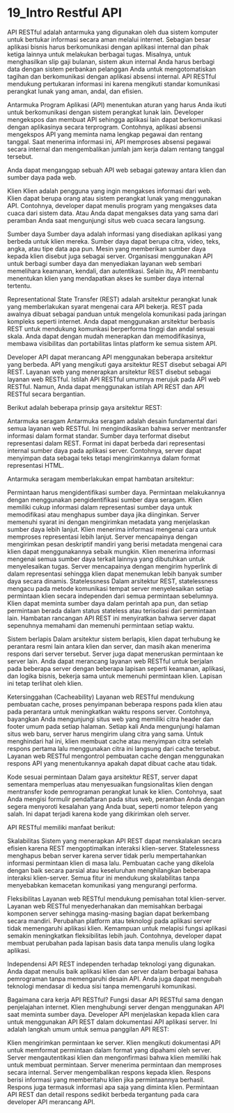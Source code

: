 # 19_Intro Restful API
API RESTful adalah antarmuka yang digunakan oleh dua sistem komputer untuk bertukar informasi secara aman melalui internet. Sebagian besar aplikasi bisnis harus berkomunikasi dengan aplikasi internal dan pihak ketiga lainnya untuk melakukan berbagai tugas. Misalnya, untuk menghasilkan slip gaji bulanan, sistem akun internal Anda harus berbagi data dengan sistem perbankan pelanggan Anda untuk mengotomatiskan tagihan dan berkomunikasi dengan aplikasi absensi internal. API RESTful mendukung pertukaran informasi ini karena mengikuti standar komunikasi perangkat lunak yang aman, andal, dan efisien.

Antarmuka Program Aplikasi (API) menentukan aturan yang harus Anda ikuti untuk berkomunikasi dengan sistem perangkat lunak lain. Developer mengekspos dan membuat API sehingga aplikasi lain dapat berkomunikasi dengan aplikasinya secara terprogram. Contohnya, aplikasi absensi mengekspos API yang meminta nama lengkap pegawai dan rentang tanggal. Saat menerima informasi ini, API memproses absensi pegawai secara internal dan mengembalikan jumlah jam kerja dalam rentang tanggal tersebut.

Anda dapat menganggap sebuah API web sebagai gateway antara klien dan sumber daya pada web.

Klien
Klien adalah pengguna yang ingin mengakses informasi dari web. Klien dapat berupa orang atau sistem perangkat lunak yang menggunakan API. Contohnya, developer dapat menulis program yang mengakses data cuaca dari sistem data. Atau Anda dapat mengakses data yang sama dari peramban Anda saat mengunjungi situs web cuaca secara langsung.

Sumber daya
Sumber daya adalah informasi yang disediakan aplikasi yang berbeda untuk klien mereka. Sumber daya dapat berupa citra, video, teks, angka, atau tipe data apa pun. Mesin yang memberikan sumber daya kepada klien disebut juga sebagai server. Organisasi menggunakan API untuk berbagi sumber daya dan menyediakan layanan web sembari memelihara keamanan, kendali, dan autentikasi. Selain itu, API membantu menentukan klien yang mendapatkan akses ke sumber daya internal tertentu.

Representational State Transfer (REST) adalah arsitektur perangkat lunak yang memberlakukan syarat mengenai cara API bekerja. REST pada awalnya dibuat sebagai panduan untuk mengelola komunikasi pada jaringan kompleks seperti internet. Anda dapat menggunakan arsitektur berbasis REST untuk mendukung komunkasi berperforma tinggi dan andal sesuai skala. Anda dapat dengan mudah menerapkan dan memodifikasinya, membawa visibilitas dan portabilitas lintas platform ke semua sistem API.

Developer API dapat merancang API menggunakan beberapa arsitektur yang berbeda. API yang mengikuti gaya arsitektur REST disebut sebagai API REST. Layanan web yang menerapkan arsitektur REST disebut sebagai layanan web RESTful. Istilah API RESTful umumnya merujuk pada API web RESTful. Namun, Anda dapat menggunakan istilah API REST dan API RESTful secara bergantian.

Berikut adalah beberapa prinsip gaya arsitektur REST:

Antarmuka seragam
Antarmuka seragam adalah desain fundamental dari semua layanan web RESTful. Ini mengindikasikan bahwa server mentransfer informasi dalam format standar. Sumber daya terformat disebut representasi dalam REST. Format ini dapat berbeda dari representasi internal sumber daya pada aplikasi server. Contohnya, server dapat menyimpan data sebagai teks tetapi mengirimkannya dalam format representasi HTML.

Antarmuka seragam memberlakukan empat hambatan arsitektur:

Permintaan harus mengidentifikasi sumber daya. Permintaan melakukannya dengan menggunakan pengidentifikasi sumber daya seragam.
Klien memiliki cukup informasi dalam representasi sumber daya untuk memodifikasi atau menghapus sumber daya jika diinginkan. Server memenuhi syarat ini dengan mengirimkan metadata yang menjelaskan sumber daya lebih lanjut.
Klien menerima informasi mengenai cara untuk memproses representasi lebih lanjut. Server mencapainya dengan mengirimkan pesan deskriptif mandiri yang berisi metadata mengenai cara klien dapat menggunakannya sebaik mungkin.
Klien menerima informasi mengenai semua sumber daya terkait lainnya yang dibutuhkan untuk menyelesaikan tugas. Server mencapainya dengan mengirim hyperlink di dalam representasi sehingga klien dapat menemukan lebih banyak sumber daya secara dinamis.
Statelessness
Dalam arsitektur REST, statelessness mengacu pada metode komunikasi tempat server menyelesaikan setiap permintaan klien secara independen dari semua permintaan sebelumnya. Klien dapat meminta sumber daya dalam perintah apa pun, dan setiap permintaan berada dalam status stateless atau terisolasi dari permintaan lain. Hambatan rancangan API REST ini menyiratkan bahwa server dapat sepenuhnya memahami dan memenuhi permintaan setiap waktu. 

Sistem berlapis
Dalam arsitektur sistem berlapis, klien dapat terhubung ke perantara resmi lain antara klien dan server, dan masih akan menerima respons dari server tersebut. Server juga dapat meneruskan permintaan ke server lain. Anda dapat merancang layanan web RESTful untuk berjalan pada beberapa server dengan beberapa lapisan seperti keamanan, aplikasi, dan logika bisnis, bekerja sama untuk memenuhi permintaan klien. Lapisan ini tetap terlihat oleh klien.

Ketersinggahan (Cacheability)
Layanan web RESTful mendukung pembuatan cache, proses penyimpanan beberapa respons pada klien atau pada perantara untuk meningkatkan waktu respons server. Contohnya, bayangkan Anda mengunjungi situs web yang memiliki citra header dan footer umum pada setiap halaman. Setiap kali Anda mengunjungi halaman situs web baru, server harus mengirim ulang citra yang sama. Untuk menghindari hal ini, klien membuat cache atau menyimpan citra setelah respons pertama lalu menggunakan citra ini langsung dari cache tersebut. Layanan web RESTful mengontrol pembuatan cache dengan menggunakan respons API yang menentukannya apakah dapat dibuat cache atau tidak.

Kode sesuai permintaan
Dalam gaya arsitektur REST, server dapat sementara memperluas atau menyesuaikan fungsionalitas klien dengan mentransfer kode pemrograman perangkat lunak ke klien. Contohnya, saat Anda mengisi formulir pendaftaran pada situs web, peramban Anda dengan segera menyoroti kesalahan yang Anda buat, seperti nomor telepon yang salah. Ini dapat terjadi karena kode yang dikirimkan oleh server.

API RESTful memiliki manfaat berikut:

Skalabilitas
Sistem yang menerapkan API REST dapat menskalakan secara efisien karena REST mengoptimalkan interaksi klien-server. Statelessness menghapus beban server karena server tidak perlu mempertahankan informasi permintaan klien di masa lalu. Pembuatan cache yang dikelola dengan baik secara parsial atau keseluruhan menghilangkan beberapa interaksi klien-server. Semua fitur ini mendukung skalabilitas tanpa menyebabkan kemacetan komunikasi yang mengurangi performa.

Fleksibilitas
Layanan web RESTful mendukung pemisahan total klien-server. Layanan web RESTful menyederhanakan dan memisahkan berbagai komponen server sehingga masing-masing bagian dapat berkembang secara mandiri. Perubahan platform atau teknologi pada aplikasi server tidak memengaruhi aplikasi klien. Kemampuan untuk melapisi fungsi aplikasi semakin meningkatkan fleksibilitas lebih jauh. Contohnya, developer dapat membuat perubahan pada lapisan basis data tanpa menulis ulang logika aplikasi.

Independensi
API REST independen terhadap teknologi yang digunakan. Anda dapat menulis baik aplikasi klien dan server dalam berbagai bahasa pemrograman tanpa memengaruhi desain API. Anda juga dapat mengubah teknologi mendasar di kedua sisi tanpa memengaruhi komunikasi.

Bagaimana cara kerja API RESTful?
Fungsi dasar API RESTful sama dengan penjelajahan internet. Klien menghubungi server dengan menggunakan API saat meminta sumber daya. Developer API menjelaskan kepada klien cara untuk menggunakan API REST dalam dokumentasi API aplikasi server. Ini adalah langkah umum untuk semua panggilan API REST:

Klien mengirimkan permintaan ke server. Klien mengikuti dokumentasi API untuk memformat permintaan dalam format yang dipahami oleh server.
Server mengautentikasi klien dan mengonfirmasi bahwa klien memiliki hak untuk membuat permintaan.
Server menerima permintaan dan memproses secara internal.
Server mengembalikan respons kepada klien. Respons berisi informasi yang memberitahu klien jika permintaannya berhasil. Respons juga termasuk informasi apa saja yang diminta klien.
Permintaan API REST dan detail respons sedikit berbeda tergantung pada cara developer API merancang API.
